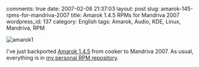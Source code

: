 comments: true
date: 2007-02-08 21:37:03
layout: post
slug: amarok-145-rpms-for-mandriva-2007
title: Amarok 1.4.5 RPMs for Mandriva 2007
wordpress_id: 137
category: English
tags: Amarok, Audio, KDE, Linux, Mandriva, RPM

![amarok1](http://kevin.deldycke.com/wp-content/uploads/2007/02/amarok1-222x300.png)

I've just backported [Amarok 1.4.5](http://amarok.kde.org/content/view/10/66/) from cooker to Mandriva 2007. As usual, everything is in [my personal RPM repository](http://kevin.deldycke.com/mandriva-rpm-repository/).
